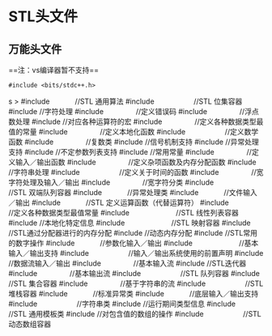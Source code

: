 # STL头文件
## 万能头文件

==注：vs编译器暂不支持==
```
#include <bits/stdc++.h>
```
s
	> #include <algorithm>　　　	//STL 通用算法
	#include <bitset>　　　　　	//STL 位集容器
	#include <cctype>         	//字符处理
	#include <cerrno> 　　　　 	//定义错误码
	#include <cfloat>　　　　 	//浮点数处理
	#include <ciso646>         	//对应各种运算符的宏
	#include <climits> 　　　　	//定义各种数据类型最值的常量
	#include <clocale> 　　　　	//定义本地化函数
	#include <cmath> 　　　　　	//定义数学函数
	#include <complex>　　　　 	//复数类
	#include <csignal>         	//信号机制支持
	#include <csetjmp>         	//异常处理支持
	#include <cstdarg>         	//不定参数列表支持
	#include <cstddef>         	//常用常量
	#include <cstdio> 　　　　 	//定义输入／输出函数
	#include <cstdlib> 　　　　	//定义杂项函数及内存分配函数
	#include <cstring> 　　　　	//字符串处理
	#include <ctime> 　　　　　	//定义关于时间的函数
	#include <cwchar> 　　　　 	//宽字符处理及输入／输出
	#include <cwctype> 　　　　	//宽字符分类
	#include <deque>　　　　　 	//STL 双端队列容器
	#include <exception>　　　 	//异常处理类
	#include <fstream> 　　　 	//文件输入／输出
	#include <functional>　　　	//STL 定义运算函数（代替运算符）
	#include <limits> 　　　　 	//定义各种数据类型最值常量
	#include <list>　　　　　　	//STL 线性列表容器
	#include <locale>         	//本地化特定信息
	#include <map>　　　　　　 	//STL 映射容器
	#include <memory>         	//STL通过分配器进行的内存分配
	#include<new>            	//动态内存分配
	#include <numeric>         	//STL常用的数字操作
	#include <iomanip> 　　　 	//参数化输入／输出
	#include <ios>　　　　　　 	//基本输入／输出支持
	#include <iosfwd>　　　　　	//输入／输出系统使用的前置声明
	#include <iostream> 　　　	//数据流输入／输出
	#include <istream>　　　　 	//基本输入流
	#include <iterator>        	//STL迭代器
	#include <ostream>　　　　 	//基本输出流
	#include <queue>　　　　　 	//STL 队列容器
	#include <set>　　　　　　 	//STL 集合容器
	#include <sstream>　　　　 	//基于字符串的流
	#include <stack>　　　　　 	//STL 堆栈容器
	#include <stdexcept>　　　 	//标准异常类
	#include <streambuf>　　　 	//底层输入／输出支持
	#include <string>　　　　　	//字符串类
	#include <typeinfo>        	//运行期间类型信息
	#include <utility>　　　　 	//STL 通用模板类
	#include <valarray>       	//对包含值的数组的操作
	#include <vector>　　　　　	//STL 动态数组容器

